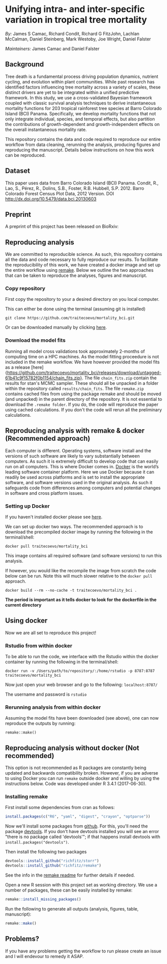 # Unifying intra- and inter-specific variation in tropical tree mortality
*By:* James S Camac, Richard Condit, Richard G FitzJohn, Lachlan McCalman,
Daniel Steinberg, Mark Westoby, Joe Wright, Daniel Falster

*Maintainers:* James Camac and Daniel Falster

## Background

Tree death is a fundamental process driving population dynamics, nutrient cycling, and evolution within plant communities. While past research has identified factors influencing tree mortality across a variety of scales, these distinct drivers are yet to be integrated within a unified predictive framework. In this study, we use a cross-validated Bayesian framework coupled with classic survival analysis techniques to derive instantaneous mortality functions for 203 tropical rainforest tree species at Barro Colorado Island (BCI) Panama. Specifically, we develop mortality functions that not only integrate individual, species, and temporal effects, but also partition the contributions of growth-dependent and growth-independent effects on the overall instantaneous mortality rate.

This repository contains the data and code required to reproduce our entire workflow from data cleaning, rerunning the analysis, producing figures and reproducing the manuscript. Details below instructions on how this work can be reproduced.


## Dataset
This paper uses data from  Barro Colorado Island (BCI) Panama. 
Condit, R., Lao, S., Pérez, R., Dolins, S.B., Foster, R.B. Hubbell, S.P. 2012. Barro Colorado Forest Census Plot Data, 2012 Version. DOI http://dx.doi.org/10.5479/data.bci.20130603

## Preprint
A preprint of this project has been released on BioRxiv: 

## Reproducing analysis
We are committed to reproducible science. As such, this repository contains all the data and code necessary to fully reproduce our results. To facilitate the reproducibility of this work, we have created a docker image and set up the entire workflow using [remake](https://github.com/richfitz/remake). Below we outline the two approaches that can be taken to reproduce the analyses, figures and manuscript.

### Copy repository
First copy the repository to your a desired directory on you local computer. 

This can either be done using the terminal (assuming git is installed)

```
git clone https://github.com/traitecoevo/mortality_bci.git
```

Or can be downloaded manually by clicking [here](https://github.com/traitecoevo/mortality_bci/archive/master.zip).

### Download the model fits
Running all model cross validations took approximately 2-months of computing time on a HPC machines. As the model fitting proceedure is not included in the remake workflow. We have however provided the model fits as a release [here]{https://github.com/traitecoevo/mortality_bci/releases/download/untagged-61b41c9f15782f0b1154/chain_fits.zip}. The file `chain_fits.zip` contain the results for stan's MCMC sampler. These should all be unpacked in a folder within the repository called `results/chain_fits`. The file `remake.zip` contains cached files from using the package remake and should be moved (and unpacked) in the parent directory of the repository. It is not essential to download the `.remake folder`. If you do, the code will reproduce the paper using cached calculations. If you don't the code will rerun all the preliminary calculations.

## Reproducing analysis with remake & docker (Recommended approach)

Each computer is different. Operating systems, software install and the versions of such software are likely to vary substantially between computers. As such it is extremely difficult to develop code that can easily run on all computers. This is where Docker comes in. [Docker](https://www.docker.com/what-docker) is the world’s leading software container platform.  Here we use Docker because it can readily be used across platforms and is set to install the appropriate software, and software versions used in the original analysis. As such it safeguards code from differences among computers and potential changes in software and cross platform issues.

### Setting up Docker
If you haven't installed docker please see [here](https://www.docker.com/products/overview).

We can set up docker two ways. The recommended approach is to download the precompiled docker image by running the following in the terminal/shell:

```
docker pull traitecoevo/mortality_bci
```
This image contains all required software (and software versions) to run this analysis.


If however, you would like the recompile the image from scratch the code below can be run. Note this will much slower relative to the `docker pull` approach.

```
docker build --rm --no-cache -t traitecoevo/mortality_bci .

```
**The period is important as it tells docker to look for the dockerfile in the current directory**

## Using docker
Now we are all set to reproduce this project!

### Rstudio from within docker
To be able to run the code, we interface with the Rstudio within the docker container by running the following in the terminal/shell:

```
docker run -v /Users/path/to/repository/:/home/rstudio -p 8787:8787 traitecoevo/mortality_bci

```
Now just open your web browser and go to the following: `localhost:8787/`

The username and password is `rstudio`

### Rerunning analysis from within docker
Assuming the model fits have been downloaded (see above), one can now reproduce the outputs by running:

```
remake::make()
```

## Reproducing analysis without docker (Not recommended)
This option is not recommended as R packages are constantly being updated and backwards compatibility broken. However, if you are adverse to using Docker you can run `remake` outside docker and willing by using the instructions below. Code was developed under R 3.4.1 (2017-06-30).

### Installing remake

First install some dependencies from cran as follows:

```r
install.packages(c("R6", "yaml", "digest", "crayon", "optparse"))
```

Now we'll install some packages from [github](github.com). For this, you'll need the package [devtools](https://github.com/hadley/devtools). If you don't have devtools installed you will see an error "there is no package called 'devtools'"; if that happens install devtools with `install.packages("devtools")`.

Then install the following two packages

```r
devtools::install_github("richfitz/storr")
devtools::install_github("richfitz/remake")
```
See the info in the [remake readme](https://github.com/richfitz/remake) for further details if needed.

Open a new R session with this project set as working directory. We use a number of packages, these can be easily installed by remake:

```r
remake::install_missing_packages()
```

Run the following to generate all outputs (analysis, figures, table, manuscript):

```r
remake::make()
```


## Problems?
If you have any problems getting the workflow to run please create an issue and I will endevour to remedy it ASAP.